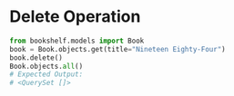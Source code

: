 # Delete Operation

```python
from bookshelf.models import Book
book = Book.objects.get(title="Nineteen Eighty-Four")
book.delete()
Book.objects.all()
# Expected Output:
# <QuerySet []>
